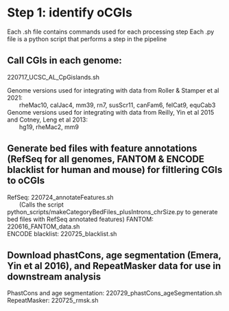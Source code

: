 # Step 1: identify oCGIs
Each .sh file contains commands used for each processing step
Each .py file is a python script that performs a step in the pipeline

## Call CGIs in each genome:
220717_UCSC_AL_CpGislands.sh

Genome versions used for integrating with data from Roller & Stamper et al 2021:  
&emsp;&emsp;rheMac10, calJac4, mm39, rn7, susScr11, canFam6, felCat9, equCab3  
Genome versions used for integrating with data from Reilly, Yin et al 2015 and Cotney, Leng et al 2013:  
&emsp;&emsp;hg19, rheMac2, mm9

## Generate bed files with feature annotations (RefSeq for all genomes, FANTOM & ENCODE blacklist for human and mouse) for filtlering CGIs to oCGIs  
RefSeq: 220724_annotateFeatures.sh  
&emsp;&emsp;(Calls the script python_scripts/makeCategoryBedFiles_plusIntrons_chrSize.py to generate bed files with RefSeq annotated features)
FANTOM: 220616_FANTOM_data.sh  
ENCODE blacklist: 220725_blacklist.sh

## Download phastCons, age segmentation (Emera, Yin et al 2016), and RepeatMasker data for use in downstream analysis
PhastCons and age segmentation: 220729_phastCons_ageSegmentation.sh
RepeatMasker: 220725_rmsk.sh
